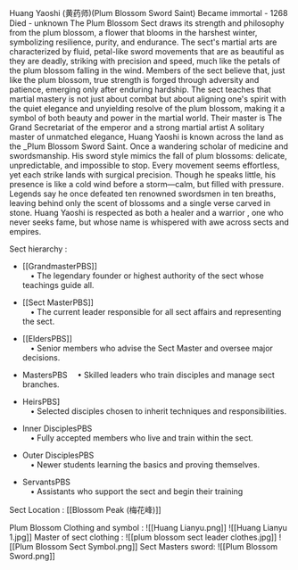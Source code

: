 Huang Yaoshi (黄药师)(Plum Blossom Sword Saint)
Became immortal - 1268
Died - unknown
The Plum Blossom Sect draws its strength and philosophy from the plum blossom, a flower that blooms in the harshest winter, symbolizing resilience, purity, and endurance. The sect's martial arts are characterized by fluid, petal-like sword movements that are as beautiful as they are deadly, striking with precision and speed, much like the petals of the plum blossom falling in the wind. Members of the sect believe that, just like the plum blossom, true strength is forged through adversity and patience, emerging only after enduring hardship. The sect teaches that martial mastery is not just about combat but about aligning one's spirit with the quiet elegance and unyielding resolve of the plum blossom, making it a symbol of both beauty and power in the martial world. Their master is The Grand Secretariat of the emperor and a strong martial artist
A solitary master of unmatched elegance, Huang Yaoshi is known across the land as the _Plum Blossom Sword Saint. Once a wandering scholar of medicine and swordsmanship. His sword style mimics the fall of plum blossoms: delicate, unpredictable, and impossible to stop. Every movement seems effortless, yet each strike lands with surgical precision. Though he speaks little, his presence is like a cold wind before a storm—calm, but filled with pressure. Legends say he once defeated ten renowned swordsmen in ten breaths, leaving behind only the scent of blossoms and a single verse carved in stone. Huang Yaoshi is respected as both a healer and a warrior , one who never seeks fame, but whose name is whispered with awe across sects and empires.


Sect hierarchy :
- [[GrandmasterPBS]]  
     • The legendary founder or highest authority of the sect whose teachings guide all.
    
- [[Sect MasterPBS]]   
     • The current leader responsible for all sect affairs and representing the sect.
    
- [[EldersPBS]]    
     • Senior members who advise the Sect Master and oversee major decisions.
    
- MastersPBS 
     • Skilled leaders who train disciples and manage sect branches.
    
- HeirsPBS]   
     • Selected disciples chosen to inherit techniques and responsibilities.
    
- Inner DisciplesPBS    
     • Fully accepted members who live and train within the sect.
    
- Outer DisciplesPBS    
     • Newer students learning the basics and proving themselves.
    
- ServantsPBS   
     • Assistants who support the sect and begin their training


Sect Location :
[[Blossom Peak (梅花峰)]]



Plum Blossom Clothing and symbol :
![[Huang Lianyu.png]]
![[Huang Lianyu 1.jpg]]
Master of sect clothing :
![[plum blossom sect leader clothes.jpg]]
![[Plum Blossom Sect Symbol.png]]
Sect Masters sword:
![[Plum Blossom Sword.png]]